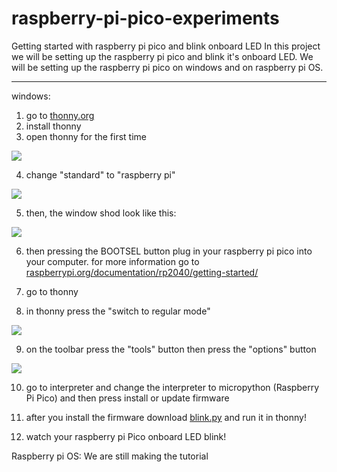 # raspberry-pi-pico-experiments
Getting started with raspberry pi pico and blink onboard LED
In this project we will be setting up the raspberry pi pico and blink it's onboard LED. We will be setting up the raspberry pi pico on windows and on raspberry pi OS.
***
windows:
1. go to [thonny.org](https://thonny.org/)
2. install thonny
3. open thonny for the first time

![](https://gobrowse.github.io/Screen%20Shot%202021-05-15%20at%205.56.39%20PM.png)

4. change "standard" to "raspberry pi"

![](https://gobrowse.github.io/Screen%20Shot%202021-05-15%20at%205.56.49%20PM.png)

5. then, the window shod look like this:

![](https://gobrowse.github.io/Screen%20Shot%202021-05-15%20at%205.57.03%20PM.png) 

6. then pressing the BOOTSEL button plug in your raspberry pi pico into your computer.
for more information go to [raspberrypi.org/documentation/rp2040/getting-started/](https://www.raspberrypi.org/documentation/rp2040/getting-started/)

7. go to thonny

8. in thonny press the "switch to regular mode"

![](https://gobrowse.github.io/Screen%20Shot%202021-05-15%20at%206.37.32%20PM.png)

9. on the toolbar press the "tools" button then press the "options" button  

![](https://gobrowse.github.io/Screen%20Shot%202021-05-15%20at%206.50.44%20PM.png)

10. go to interpreter and change the interpreter to micropython (Raspberry Pi Pico) and then press install or update firmware

11. after you install the firmware download [blink.py](https://github.com/gobrowse/raspberry-pi-pico-experiments/blob/main/blink.py) and run it in thonny!
 
12. watch your raspberry pi Pico onboard LED blink!

Raspberry pi OS:
We are still making the tutorial
